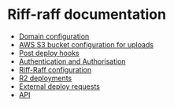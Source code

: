 Riff-raff documentation
=======================

 - [Domain configuration](domains)
 - [AWS S3 bucket configuration for uploads](s3buckets)
 - [Post deploy hooks](hooks)
 - [Authentication and Authorisation](auth)
 - [Riff-Raff configuration](properties)
 - [R2 deployments](r2)
 - [External deploy requests](externalRequest)
 - [API](api)